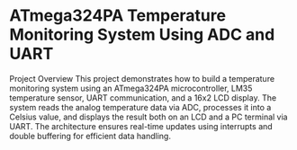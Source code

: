 # ATmega324PA Temperature Monitoring System Using ADC and UART
Project Overview
This project demonstrates how to build a temperature monitoring system using an ATmega324PA microcontroller, LM35 temperature sensor, UART communication, and a 16x2 LCD display. The system reads the analog temperature data via ADC, processes it into a Celsius value, and displays the result both on an LCD and a PC terminal via UART. The architecture ensures real-time updates using interrupts and double buffering for efficient data handling.
